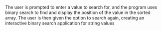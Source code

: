 The user is prompted to enter a value to search for, and the program uses binary search to find and display the position of the value in the sorted array.
The user is then given the option to search again, creating an interactive binary search application for string values
